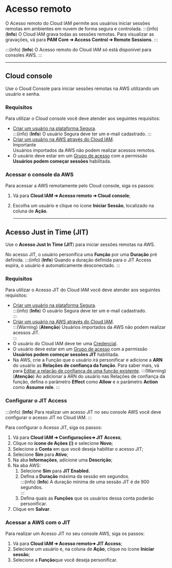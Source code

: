 # Acesso remoto

O Acesso remoto do Cloud IAM permite aos usuários iniciar sessões remotas em ambientes em nuvem de forma segura e controlada.
:::(info) (**Info**)
O Cloud IAM grava todas as sessões remotas. Para visualizar as gravações, vá para **PAM Core ➔ Access Control ➔ Remote Sessions**. 
:::

:::(info) (**Info**)
O Acesso remoto do Cloud IAM só está disponível para consoles AWS.
:::

---

## **Cloud console**

Use o Cloud Console para iniciar sessões remotas na AWS utilizando um usuário e senha.

### **Requisitos**

Para utilizar o Cloud console você deve atender aos seguintes requisitos:

* [Criar um usuário na plataforma Segura](https://docs.Segura.io/v4/docs/pt/user-management-add-system-administrator).  
:::(info) (**Info**)
O usuário Segura deve ter um e-mail cadastrado. 
:::  
*  [Criar um usuário na AWS através do Cloud IAM](https://docs.Segura.io/v4/docs/pt/cloud-iam-add-user).  
  Importante  
  Usuários importados da AWS não podem realizar acessos remotos.  
* O usuário deve estar em um [Grupo de acesso](https://docs.Segura.io/v4/docs/pt/cloud-iam-add-access-group) com a permissão **Usuários podem começar sessões** habilitada.

### **Acessar o console da AWS**

Para acessar a AWS remotamente pelo Cloud console, siga os passos:

1. Vá para **Cloud IAM ➔ Acesso remoto ➔ Cloud console**;  
2. Escolha um usuário e clique no ícone **Iniciar Sessão**, localizado na coluna de **Ação**.  

   ---

## **Acesso Just in Time (JIT)**

Use o **Acesso Just In Time (JIT**) para iniciar sessões remotas na AWS.

No acesso JIT, o usuário personifica uma **Função** por uma **Duração** pré definida. 
:::(info) (**Info**)
Quando a duração definida para o JIT Access expira, o usuário é automaticamente desconectado.
:::

### **Requisitos**

Para utilizar o Acesso JIT do Cloud IAM você deve atender aos seguintes requisitos:

*  [Criar um usuário na plataforma Segura](https://docs.Segura.io/v4/docs/pt/user-management-add-system-administrator).   
:::(info) (**Info**)
  O usuário Segura deve ter um e-mail cadastrado.  
:::    
*  [Criar um usuário na AWS através do Cloud IAM](https://docs.Segura.io/v4/docs/pt/cloud-iam-add-user).  
:::(Warning) (**Atenção**)
  Usuários importados da AWS não podem realizar acessos JIT.  
:::    
* O usuário do Cloud IAM deve ter uma [Credencial](https://docs.Segura.io/v4/docs/pt/cloud-iam-add-credentials).  
* O usuário deve estar em um [Grupo de acesso](https://docs.Segura.io/v4/docs/pt/cloud-iam-add-access-group) com a permissão **Usuários podem começar sessões JIT** habilitada.  
* Na AWS, crie a Função que o usuário irá personificar e adicione a **ARN** do usuário as **Relações de confiança da função**. Para saber mais, vá para [Editar a relação de confiança de uma função existente](https://docs.aws.amazon.com/pt_br/directoryservice/latest/admin-guide/edit_trust.html).
:::(Warning) (**Atenção**)
Ao adicionar a ARN do usuário nas Relações de confiança da função, defina o parâmetro **Effect** como **Allow** e o parâmetro **Action** como **Assume role**. 
:::

### **Configurar o JIT Access**
:::(info) (**Info**)
Para realizar um acesso JIT no seu console AWS você deve configurar o acesso JIT no Cloud IAM.
:::

Para configurar o Acesso JIT, siga os passos:

1. Vá para **Cloud IAM ➔ Configurações➔ JIT Access**;  
2. Clique no **ícone de Ações (⁝)** e selecione **Novo**;  
3. Selecione a **Conta** em que você deseja habilitar o acesso JIT;  
4. Selecione **Sim** para **Ativo**;   
5. Na aba **Informações**, adicione uma **Descrição**;  
6. Na aba AWS:  
   1. Selecione **Sim** para **JIT Enabled.**  
   2. Defina a **Duração** máxima da sessão em segundos.  
:::(info) (**Info**)
A duração mínima de uma sessão JIT é de 900 segundos.  
:::    
   3. Defina quais as **Funções** que os usuários dessa conta poderão personificar.  
7. Clique em **Salvar**.

### **Acessar a AWS com o JIT**

Para realizar um Acesso JIT no seu console AWS, siga os passos:

1. Vá para **Cloud IAM ➔ Acesso remoto➔ JIT Access**;  
2. Selecione um usuário e, na coluna de **Ação**, clique no ícone **Iniciar sessão**;  
3. Selecione a **Função**que você deseja personificar. 

   

